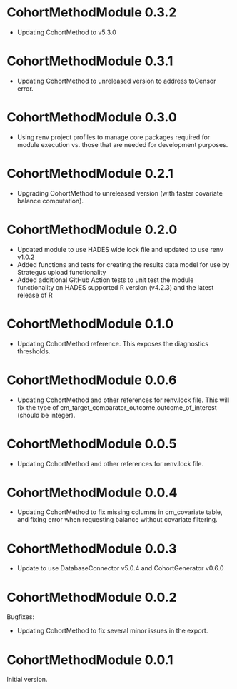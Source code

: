 CohortMethodModule 0.3.2
========================

- Updating CohortMethod to v5.3.0

CohortMethodModule 0.3.1
========================

- Updating CohortMethod to unreleased version to address toCensor error.

CohortMethodModule 0.3.0
========================

- Using renv project profiles to manage core packages required for module execution vs. those that are needed for development purposes.

CohortMethodModule 0.2.1
========================

- Upgrading CohortMethod to unreleased version (with faster covariate balance computation).

CohortMethodModule 0.2.0
========================

- Updated module to use HADES wide lock file and updated to use renv v1.0.2
- Added functions and tests for creating the results data model for use by Strategus upload functionality
- Added additional GitHub Action tests to unit test the module functionality on HADES supported R version (v4.2.3) and the latest release of R

CohortMethodModule 0.1.0
========================

- Updating CohortMethod reference. This exposes the diagnostics thresholds.


CohortMethodModule 0.0.6
========================

- Updating CohortMethod and other references for renv.lock file. This will fix the type of cm_target_comparator_outcome.outcome_of_interest (should be integer).


CohortMethodModule 0.0.5
========================

- Updating CohortMethod and other references for renv.lock file.


CohortMethodModule 0.0.4
========================

- Updating CohortMethod to fix missing columns in cm_covariate table, and fixing error when requesting balance without covariate filtering.

CohortMethodModule 0.0.3
========================

- Update to use DatabaseConnector v5.0.4 and CohortGenerator v0.6.0

CohortMethodModule 0.0.2
========================

Bugfixes:

- Updating CohortMethod to fix several minor issues in the export.


CohortMethodModule 0.0.1
========================

Initial version.